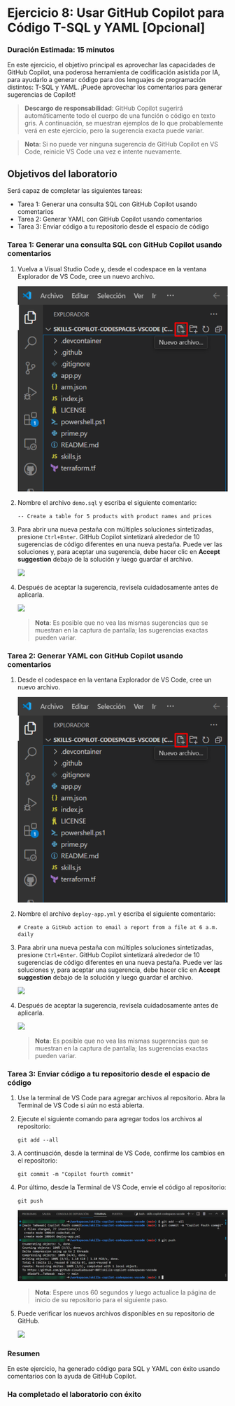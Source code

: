 # Ejercicio 8: Usar GitHub Copilot para Código T-SQL y YAML [Opcional]

### Duración Estimada: 15 minutos

En este ejercicio, el objetivo principal es aprovechar las capacidades de GitHub Copilot, una poderosa herramienta de codificación asistida por IA, para ayudarlo a generar código para dos lenguajes de programación distintos: T-SQL y YAML. ¡Puede aprovechar los comentarios para generar sugerencias de Copilot!

>**Descargo de responsabilidad**: GitHub Copilot sugerirá automáticamente todo el cuerpo de una función o código en texto gris. A continuación, se muestran ejemplos de lo que probablemente verá en este ejercicio, pero la sugerencia exacta puede variar.

>**Nota**: Si no puede ver ninguna sugerencia de GitHub Copilot en VS Code, reinicie VS Code una vez e intente nuevamente.

## Objetivos del laboratorio

Será capaz de completar las siguientes tareas:

- Tarea 1: Generar una consulta SQL con GitHub Copilot usando comentarios
- Tarea 2: Generar YAML con GitHub Copilot usando comentarios
- Tarea 3: Enviar código a tu repositorio desde el espacio de código


### Tarea 1: Generar una consulta SQL con GitHub Copilot usando comentarios

1. Vuelva a Visual Studio Code y, desde el codespace en la ventana Explorador de VS Code, cree un nuevo archivo.

    ![](../media/chat-code-new.png)

1. Nombre el archivo `demo.sql` y escriba el siguiente comentario:

   ```
   -- Create a table for 5 products with product names and prices
   ```

1. Para abrir una nueva pestaña con múltiples soluciones sintetizadas, presione `Ctrl+Enter`. GitHub Copilot sintetizará alrededor de 10 sugerencias de código diferentes en una nueva pestaña. Puede ver las soluciones y, para aceptar una sugerencia, debe hacer clic en **Accept suggestion** debajo de la solución y luego guardar el archivo.

   ![](../media/ex7-t1-s3.png)

1. Después de aceptar la sugerencia, revísela cuidadosamente antes de aplicarla.

   ![](../media/demo-sql-1.png)

   >**Nota**: Es posible que no vea las mismas sugerencias que se muestran en la captura de pantalla; las sugerencias exactas pueden variar.

### Tarea 2: Generar YAML con GitHub Copilot usando comentarios
   
1. Desde el codespace en la ventana Explorador de VS Code, cree un nuevo archivo.

    ![](../media/chat-code-new.png)

1. Nombre el archivo `deploy-app.yml` y escriba el siguiente comentario:

   ```
   # Create a GitHub action to email a report from a file at 6 a.m. daily
   ```

1. Para abrir una nueva pestaña con múltiples soluciones sintetizadas, presione `Ctrl+Enter`. GitHub Copilot sintetizará alrededor de 10 sugerencias de código diferentes en una nueva pestaña. Puede ver las soluciones y, para aceptar una sugerencia, debe hacer clic en **Accept suggestion** debajo de la solución y luego guardar el archivo.

   ![](../media/ex7-t2-s3.png)

1. Después de aceptar la sugerencia, revísela cuidadosamente antes de aplicarla.

   ![](../media/demo-yaml-1.png)

   >**Nota**: Es posible que no vea las mismas sugerencias que se muestran en la captura de pantalla; las sugerencias exactas pueden variar.

### Tarea 3: Enviar código a tu repositorio desde el espacio de código

1. Use la terminal de VS Code para agregar archivos al repositorio. Abra la Terminal de VS Code si aún no está abierta.

1. Ejecute el siguiente comando para agregar todos los archivos al repositorio:
   
   ```
   git add --all
   ```

1. A continuación, desde la terminal de VS Code, confirme los cambios en el repositorio:

   ```
   git commit -m "Copilot fourth commit"
   ```

1. Por último, desde la Terminal de VS Code, envíe el código al repositorio:

   ```
   git push
   ```

   ![](../media/ex-6-push.png)

   >**Nota**: Espere unos 60 segundos y luego actualice la página de inicio de su repositorio para el siguiente paso.

1. Puede verificar los nuevos archivos disponibles en su repositorio de GitHub.

   ![](../media/ex-6-github.png)

### Resumen

En este ejercicio, ha generado código para SQL y YAML con éxito usando comentarios con la ayuda de GitHub Copilot.

### Ha completado el laboratorio con éxito
